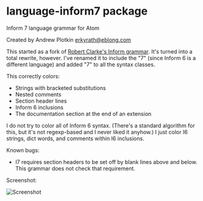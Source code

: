 # language-inform7 package

Inform 7 language grammar for Atom

Created by Andrew Plotkin <erkyrath@eblong.com>

This started as a fork of [Robert Clarke's Inform grammar][kumo]. It's turned into a total rewrite, however. I've renamed it to include the "7" (since Inform 6 is a different language) and added "7" to all the syntax classes.

[kumo]: https://github.com/kumo/language-inform

This correctly colors:

- Strings with bracketed substitutions
- Nested comments
- Section header lines
- Inform 6 inclusions
- The documentation section at the end of an extension

I do not try to color all of Inform 6 syntax. (There's a standard algorithm for this, but it's not regexp-based and I never liked it anyhow.) I just color I6 strings, dict words, and comments within I6 inclusions.

Known bugs: 
- I7 requires section headers to be set off by blank lines above and below. This grammar does not check that requirement.

Screenshot:

![Screenshot](https://cloud.githubusercontent.com/assets/65666/12072581/bf622752-b0b3-11e5-98b4-19dd0179fac4.png)
